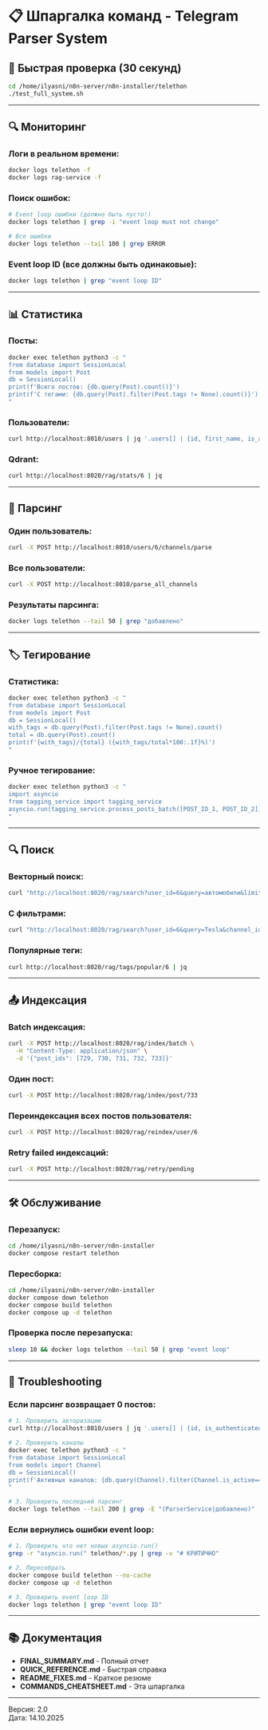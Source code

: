 # 📋 Шпаргалка команд - Telegram Parser System

## 🚀 Быстрая проверка (30 секунд)

```bash
cd /home/ilyasni/n8n-server/n8n-installer/telethon
./test_full_system.sh
```

---

## 🔍 Мониторинг

### Логи в реальном времени:
```bash
docker logs telethon -f
docker logs rag-service -f
```

### Поиск ошибок:
```bash
# Event loop ошибки (должно быть пусто!)
docker logs telethon | grep -i "event loop must not change"

# Все ошибки
docker logs telethon --tail 100 | grep ERROR
```

### Event loop ID (все должны быть одинаковые):
```bash
docker logs telethon | grep "event loop ID"
```

---

## 📊 Статистика

### Посты:
```bash
docker exec telethon python3 -c "
from database import SessionLocal
from models import Post
db = SessionLocal()
print(f'Всего постов: {db.query(Post).count()}')
print(f'С тегами: {db.query(Post).filter(Post.tags != None).count()}')
"
```

### Пользователи:
```bash
curl http://localhost:8010/users | jq '.users[] | {id, first_name, is_authenticated, posts: .id}'
```

### Qdrant:
```bash
curl http://localhost:8020/rag/stats/6 | jq
```

---

## 🔄 Парсинг

### Один пользователь:
```bash
curl -X POST http://localhost:8010/users/6/channels/parse
```

### Все пользователи:
```bash
curl -X POST http://localhost:8010/parse_all_channels
```

### Результаты парсинга:
```bash
docker logs telethon --tail 50 | grep "добавлено"
```

---

## 🏷️ Тегирование

### Статистика:
```bash
docker exec telethon python3 -c "
from database import SessionLocal
from models import Post
db = SessionLocal()
with_tags = db.query(Post).filter(Post.tags != None).count()
total = db.query(Post).count()
print(f'{with_tags}/{total} ({with_tags/total*100:.1f}%)')
"
```

### Ручное тегирование:
```bash
docker exec telethon python3 -c "
import asyncio
from tagging_service import tagging_service
asyncio.run(tagging_service.process_posts_batch([POST_ID_1, POST_ID_2]))
"
```

---

## 🔍 Поиск

### Векторный поиск:
```bash
curl "http://localhost:8020/rag/search?user_id=6&query=автомобили&limit=5" | jq
```

### С фильтрами:
```bash
curl "http://localhost:8020/rag/search?user_id=6&query=Tesla&channel_id=11&limit=10&min_score=0.7" | jq
```

### Популярные теги:
```bash
curl http://localhost:8020/rag/tags/popular/6 | jq
```

---

## 📤 Индексация

### Batch индексация:
```bash
curl -X POST http://localhost:8020/rag/index/batch \
  -H "Content-Type: application/json" \
  -d '{"post_ids": [729, 730, 731, 732, 733]}'
```

### Один пост:
```bash
curl -X POST http://localhost:8020/rag/index/post/733
```

### Переиндексация всех постов пользователя:
```bash
curl -X POST http://localhost:8020/rag/reindex/user/6
```

### Retry failed индексаций:
```bash
curl -X POST http://localhost:8020/rag/retry/pending
```

---

## 🛠️ Обслуживание

### Перезапуск:
```bash
cd /home/ilyasni/n8n-server/n8n-installer
docker compose restart telethon
```

### Пересборка:
```bash
cd /home/ilyasni/n8n-server/n8n-installer
docker compose down telethon
docker compose build telethon
docker compose up -d telethon
```

### Проверка после перезапуска:
```bash
sleep 10 && docker logs telethon --tail 50 | grep "event loop"
```

---

## 🐛 Troubleshooting

### Если парсинг возвращает 0 постов:
```bash
# 1. Проверить авторизацию
curl http://localhost:8010/users | jq '.users[] | {id, is_authenticated}'

# 2. Проверить каналы
docker exec telethon python3 -c "
from database import SessionLocal
from models import Channel
db = SessionLocal()
print(f'Активных каналов: {db.query(Channel).filter(Channel.is_active==True).count()}')
"

# 3. Проверить последний парсинг
docker logs telethon --tail 200 | grep -E "(ParserService|добавлено)"
```

### Если вернулись ошибки event loop:
```bash
# 1. Проверить что нет новых asyncio.run()
grep -r "asyncio.run(" telethon/*.py | grep -v "# КРИТИЧНО"

# 2. Пересобрать
docker compose build telethon --no-cache
docker compose up -d telethon

# 3. Проверить event loop ID
docker logs telethon | grep "event loop ID"
```

---

## 📚 Документация

- **FINAL_SUMMARY.md** - Полный отчет
- **QUICK_REFERENCE.md** - Быстрая справка
- **README_FIXES.md** - Краткое резюме
- **COMMANDS_CHEATSHEET.md** - Эта шпаргалка

---

Версия: 2.0  
Дата: 14.10.2025

